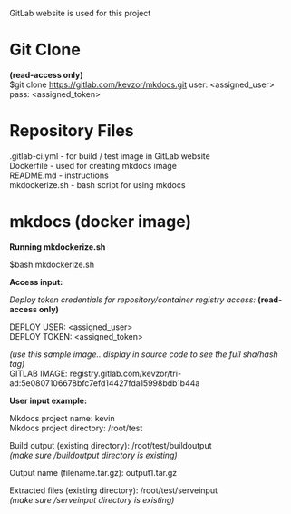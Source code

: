 GitLab website is used for this project

# Git Clone

**(read-access only)**  
$git clone https://gitlab.com/kevzor/mkdocs.git
user: <assigned_user>  
pass: <assigned_token>

# Repository Files

.gitlab-ci.yml	- for build / test image in GitLab website  
Dockerfile - used for creating mkdocs image  
README.md - instructions  
mkdockerize.sh - bash script for using mkdocs

# mkdocs (docker image)

**Running mkdockerize.sh**  

$bash mkdockerize.sh  

**Access input:**

_Deploy token credentials for repository/container registry access:_ **(read-access only)**  

DEPLOY USER: <assigned_user>  
DEPLOY TOKEN: <assigned_token>

_(use this sample image.. display in source code to see the full sha/hash tag)_  
GITLAB IMAGE: registry.gitlab.com/kevzor/tri-ad:5e0807106678bfc7efd14427fda15998bdb1b44a


**User input example:**

Mkdocs project name: kevin  
Mkdocs project directory: /root/test

Build output (existing directory): /root/test/buildoutput  
_(make sure /buildoutput directory is existing)_

Output name (filename.tar.gz): output1.tar.gz

Extracted files (existing directory): /root/test/serveinput  
_(make sure /serveinput directory is existing)_
